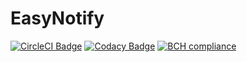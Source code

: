 # EasyNotify
[![CircleCI Badge](https://circleci.com/gh/ragelo/easy-notify.svg?style=shield)](https://circleci.com/gh/ragelo/easy-notify)
[![Codacy Badge](https://api.codacy.com/project/badge/Grade/4e114a54a0f742a0b30e90002222eb65)](https://www.codacy.com/app/ragelo/easy-notify?utm_source=github.com&amp;utm_medium=referral&amp;utm_content=ragelo/easy-notify&amp;utm_campaign=Badge_Grade)
[![BCH compliance](https://bettercodehub.com/edge/badge/ragelo/easy-notify?branch=master)](https://bettercodehub.com/)
